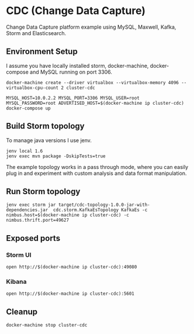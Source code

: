 # CDC (Change Data Capture) 
Change Data Capture platform example using MySQL, Maxwell, Kafka, Storm and Elasticsearch.


## Environment Setup

I assume you have locally installed storm, docker-machine, docker-compose and MySQL running on port 3306.

```
docker-machine create --driver virtualbox --virtualbox-memory 4096 --virtualbox-cpu-count 2 cluster-cdc
```

```
MYSQL_HOST=10.0.2.2 MYSQL_PORT=3306 MYSQL_USER=root MYSQL_PASSWORD=root ADVERTISED_HOST=$(docker-machine ip cluster-cdc) docker-compose up
```

## Build Storm topology

To manage java versions I use jenv. 

```
jenv local 1.6
jenv exec mvn package -DskipTests=true
```

The example topology works in a pass through mode, where you can easily plug in and experiment with custom analysis and data format manipulation. 

## Run Storm topology

```
jenv exec storm jar target/cdc-topology-1.0.0-jar-with-dependencies.jar  cdc.storm.KafkaEsTopology KafkaEs -c nimbus.host=$(docker-machine ip cluster-cdc) -c nimbus.thrift.port=49627
```

## Exposed ports

### Storm UI

```
open http://$(docker-machine ip cluster-cdc):49080
```

### Kibana

```
open http://$(docker-machine ip cluster-cdc):5601
```

## Cleanup

```
docker-machine stop cluster-cdc
```
